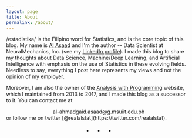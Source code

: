 ```yaml
---
layout: page
title: About
permalink: /about/
---
```

/estadistika/ is the Filipino word for Statistics, and is the core topic of this blog. My name is [Al Asaad](https://alstat.github.io/) and I'm the author -- Data Scientist at NeuralMechanics, Inc. (see my [LinkedIn profile](https://www.linkedin.com/in/al-ahmadgaid-asaad-68613a44/)). I made this blog to share my thoughts about Data Science, Machine/Deep Learning, and Artificial Intelligence with emphasis on the use of Statistics in these evolving fields. Needless to say, everything I post here represents my views and not the opinion of my employer.

Moreover, I am also the owner of the [Analysis with Programming](http://alstatr.blogspot.com/) website, which I maintained from 2013 to 2017, and I made this blog as a successor to it. You can contact me at 
<br>
<center>al-ahmadgaid.asaad@g.msuiit.edu.ph</center>
or follow me on twitter [@realalstat](https://twitter.com/realalstat).
<br>
<br>
<center><b>•</b>&nbsp;&nbsp;&nbsp;&nbsp;&nbsp;&nbsp;<b>•</b>&nbsp;&nbsp;&nbsp;&nbsp;&nbsp;&nbsp;<b>•</b></center>